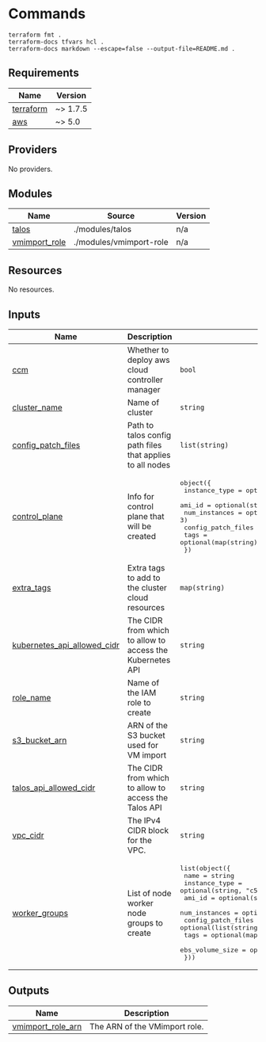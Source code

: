 # Commands
```
terraform fmt .
terraform-docs tfvars hcl .
terraform-docs markdown --escape=false --output-file=README.md .
```

<!-- BEGIN_TF_DOCS -->
## Requirements

| Name | Version |
|------|---------|
| <a name="requirement_terraform"></a> [terraform](#requirement_terraform) | ~> 1.7.5 |
| <a name="requirement_aws"></a> [aws](#requirement_aws) | ~> 5.0 |

## Providers

No providers.

## Modules

| Name | Source | Version |
|------|--------|---------|
| <a name="module_talos"></a> [talos](#module_talos) | ./modules/talos | n/a |
| <a name="module_vmimport_role"></a> [vmimport_role](#module_vmimport_role) | ./modules/vmimport-role | n/a |

## Resources

No resources.

## Inputs

| Name | Description | Type | Default | Required |
|------|-------------|------|---------|:--------:|
| <a name="input_ccm"></a> [ccm](#input_ccm) | Whether to deploy aws cloud controller manager | `bool` | `false` | no |
| <a name="input_cluster_name"></a> [cluster_name](#input_cluster_name) | Name of cluster | `string` | `"talos-aws-example"` | no |
| <a name="input_config_patch_files"></a> [config_patch_files](#input_config_patch_files) | Path to talos config path files that applies to all nodes | `list(string)` | `[]` | no |
| <a name="input_control_plane"></a> [control_plane](#input_control_plane) | Info for control plane that will be created | <pre>object({<br>    instance_type      = optional(string, "c5.large")<br>    ami_id             = optional(string, null)<br>    num_instances      = optional(number, 3)<br>    config_patch_files = optional(list(string), [])<br>    tags               = optional(map(string), {})<br>  })</pre> | `{}` | no |
| <a name="input_extra_tags"></a> [extra_tags](#input_extra_tags) | Extra tags to add to the cluster cloud resources | `map(string)` | `{}` | no |
| <a name="input_kubernetes_api_allowed_cidr"></a> [kubernetes_api_allowed_cidr](#input_kubernetes_api_allowed_cidr) | The CIDR from which to allow to access the Kubernetes API | `string` | `"0.0.0.0/0"` | no |
| <a name="input_role_name"></a> [role_name](#input_role_name) | Name of the IAM role to create | `string` | `"vmimport"` | no |
| <a name="input_s3_bucket_arn"></a> [s3_bucket_arn](#input_s3_bucket_arn) | ARN of the S3 bucket used for VM import | `string` | `"arn:aws:s3:::talos-aws-example"` | no |
| <a name="input_talos_api_allowed_cidr"></a> [talos_api_allowed_cidr](#input_talos_api_allowed_cidr) | The CIDR from which to allow to access the Talos API | `string` | `"0.0.0.0/0"` | no |
| <a name="input_vpc_cidr"></a> [vpc_cidr](#input_vpc_cidr) | The IPv4 CIDR block for the VPC. | `string` | `"172.16.0.0/16"` | no |
| <a name="input_worker_groups"></a> [worker_groups](#input_worker_groups) | List of node worker node groups to create | <pre>list(object({<br>    name               = string<br>    instance_type      = optional(string, "c5.large")<br>    ami_id             = optional(string, null)<br>    num_instances      = optional(number, 3)<br>    config_patch_files = optional(list(string), [])<br>    tags               = optional(map(string), {})<br>    ebs_volume_size   = optional(number, 200)<br>  }))</pre> | <pre>[<br>  {<br>    "name": "default"<br>  }<br>]</pre> | no |

## Outputs

| Name | Description |
|------|-------------|
| <a name="output_vmimport_role_arn"></a> [vmimport_role_arn](#output_vmimport_role_arn) | The ARN of the VMimport role. |
<!-- END_TF_DOCS -->